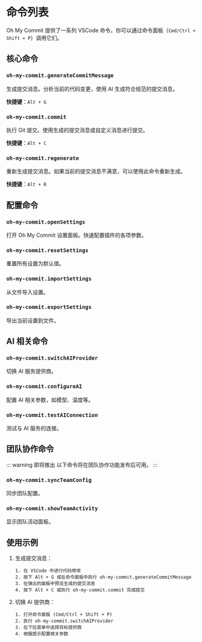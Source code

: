 # 命令列表

Oh My Commit 提供了一系列 VSCode 命令，你可以通过命令面板（`Cmd/Ctrl + Shift + P`）调用它们。

## 核心命令

### `oh-my-commit.generateCommitMessage`

生成提交消息。分析当前的代码变更，使用 AI 生成符合规范的提交消息。

**快捷键**：`Alt + G`

### `oh-my-commit.commit`

执行 Git 提交。使用生成的提交消息或自定义消息进行提交。

**快捷键**：`Alt + C`

### `oh-my-commit.regenerate`

重新生成提交消息。如果当前的提交消息不满意，可以使用此命令重新生成。

**快捷键**：`Alt + R`

## 配置命令

### `oh-my-commit.openSettings`

打开 Oh My Commit 设置面板。快速配置插件的各项参数。

### `oh-my-commit.resetSettings`

重置所有设置为默认值。

### `oh-my-commit.importSettings`

从文件导入设置。

### `oh-my-commit.exportSettings`

导出当前设置到文件。

## AI 相关命令

### `oh-my-commit.switchAIProvider`

切换 AI 服务提供商。

### `oh-my-commit.configureAI`

配置 AI 相关参数，如模型、温度等。

### `oh-my-commit.testAIConnection`

测试与 AI 服务的连接。

## 团队协作命令

::: warning 即将推出
以下命令将在团队协作功能发布后可用。
:::

### `oh-my-commit.syncTeamConfig`

同步团队配置。

### `oh-my-commit.showTeamActivity`

显示团队活动面板。

## 使用示例

1. 生成提交消息：
   ```
   1. 在 VSCode 中进行代码修改
   2. 按下 Alt + G 或在命令面板中执行 oh-my-commit.generateCommitMessage
   3. 在弹出的面板中预览生成的提交消息
   4. 按下 Alt + C 或执行 oh-my-commit.commit 完成提交
   ```

2. 切换 AI 提供商：
   ```
   1. 打开命令面板 (Cmd/Ctrl + Shift + P)
   2. 执行 oh-my-commit.switchAIProvider
   3. 在下拉菜单中选择目标提供商
   4. 根据提示配置相关参数
   ```
